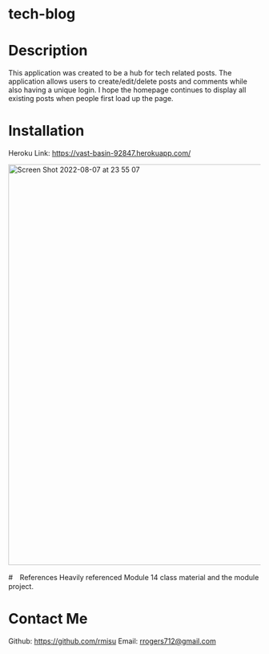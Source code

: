 # tech-blog

# Description
This application was created to be a hub for tech related posts. The application allows users to create/edit/delete posts and comments while also having a unique login. I hope the homepage continues to display all existing posts when people first load up the page.

# Installation 

Heroku Link: https://vast-basin-92847.herokuapp.com/

<img width="799" alt="Screen Shot 2022-08-07 at 23 55 07" src="https://user-images.githubusercontent.com/104178580/183342168-32b697e3-8488-4391-8b67-89b37b28d15d.png">

#　References
Heavily referenced Module 14 class material and the module project.

# Contact Me 
Github: https://github.com/rmisu
Email: rrogers712@gmail.com
